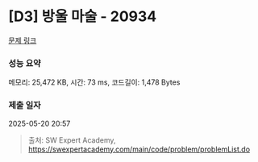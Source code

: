 # [D3] 방울 마술 - 20934 

[문제 링크](https://swexpertacademy.com/main/code/problem/problemDetail.do?contestProbId=AY9QTGqqcckDFAVF) 

### 성능 요약

메모리: 25,472 KB, 시간: 73 ms, 코드길이: 1,478 Bytes

### 제출 일자

2025-05-20 20:57



> 출처: SW Expert Academy, https://swexpertacademy.com/main/code/problem/problemList.do